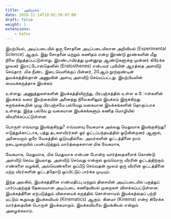 ```yaml
---
title: 'அறிமுகம்'
date: 2018-11-14T19:02:50-07:00
draft: false
weight: 1
extensions:
    - katex
---
```



இயற்பியல், அடிப்படையில் ஒரு சோதனை
அடிப்படையிலான அறிவியல் (Experimental Science)
ஆகும். இது சோதனை மற்றும் கணிதம் என்ற
இரண்டு தூண்களின் மீது நிலை நிறுத்தப்பட்டுள்ளது.
இரண்டாயிரத்து முன்னூறு ஆண்டுகளுக்கு
முன்னர் கிரேக்க நூலகர் இராட்டோஸ்தெனிஸ்
(Eratosthenes) என்பவர் புவியின் ஆரத்தை
அளவீடு செய்தார். மிக நீண்ட இடைவெளிக்குப்
பின்னர், 20ஆம் நூற்றாண்டின் துவக்கத்தில்தான்
அணுவின் அளவு அளவீடு செய்யப்பட்டது.
இயற்பியலின் மையக்கருத்தாக இயக்கம்

உள்ளது. அணுத்துகள்களின் இயக்கத்திலிருந்து,
பிரபஞ்சத்தில் உள்ள க ோள்களின் இயக்கம் வரை
இயற்கையின் அனைத்து நிலைகளிலும் இயக்கம்
இருக்கிறது. சுருங்கக்கூறின் முழு பிரபஞ்சமே
பல்வேறு வகையான இயக்கங்களின் தொகுப்பாக
உள்ளது. இந்த பல்வே று வகையான இயக்கங்களும்
கணித மொழியில் விவரிக்கப்பட்டுள்ளன.

பொருள் எவ்வாறு இயங்குகிறது? எவ்வளவு
வேகமாக அல்லது மெதுவாக இயங்குகிறது?
எடுத்துக்காட்டாக, பத்து தடகளவீரர்கள் ஓர்
ஓட்டப்பந்தயத்தில் ஓடுகின்றனர் ஆனால்,
அனைவரும் ஒரே வேகத்தில் ஓடுவதில்லை.
அவர்களின் ஓட்டத்தினை நாம் நடைமுறையில்
பயன்படுத்தும் வார்த்தைகளான மிக வேகமாக,

வேகமாக, மெதுவாக, மிக மெதுவாக என்பன
போன்ற வார்த்தைகளைக் கொண்டு அளவீடு செய்ய
இயலாது. அளவீடு செய்வது என்றால் ஒவ்வொரு
வீரரின் ஓட்டத்திற்கும் எண்களை வழங்கி,
அவ்வெண்களை ஒப்பீடு செய்வதன் மூலம் ஒரு
வீரரின் ஒட்டத்தினை மற்ற வீரர்களின் ஓட்டத்தோடு
ஒப்பிட்டுப் பார்க்க முடியும்.

இந்த அலகில், இயக்கத்தினை எண்மதிப்பு
மற்றும் திசையின் அடிப்படையில் பகுத்துப்
பார்ப்பதற்குத் தேவையான அடிப்படை
கணிதவியல் முறைகள் விளக்கப்பட்டுள்ளன.
இயக்கத்தினை ஏற்படுத்தும் விசையைக் கருத்தில்
கொள்ளாமல் இயக்கத்தைப் பற்றி மட்டும் கூறுவது
இயக்கவியல் (Kinematics) ஆகும். கினமா
(Kinema) என்ற கிரேக்க வார்த்தையின் பொருள்
இயக்கமாகும். இயக்கவியலை இயங்கியல்
என்றும் அழைக்கலாம்.